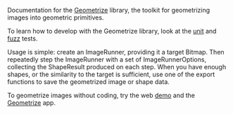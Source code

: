 Documentation for the [Geometrize](https://github.com/Tw1ddle/geometrize-lib) library, the toolkit for geometrizing images into geometric primitives.

To learn how to develop with the Geometrize library, look at the [unit](https://github.com/Tw1ddle/geometrize-lib-unit-tests) and [fuzz](https://github.com/Tw1ddle/geometrize-lib-fuzzing) tests.

Usage is simple: create an ImageRunner, providing it a target Bitmap. Then repeatedly step the ImageRunner with a set of ImageRunnerOptions, collecting the ShapeResult produced on each step. When you have enough shapes, or the similarity to the target is sufficient, use one of the export functions to save the geometrized image or shape data.

To geometrize images without coding, try the web [demo](https://www.samcodes.co.uk/project/geometrize-haxe-web/) and the [Geometrize](http://www.geometrize.co.uk/) app.